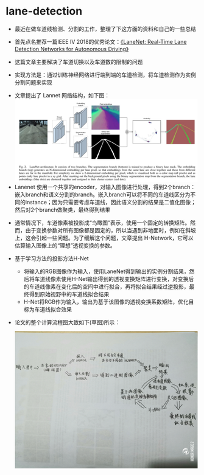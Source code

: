 # lane-detection
+ 最近在做车道线检测、分割的工作，整理了下这方面的资料和自己的一些总结
- 首先点名推荐一篇IEEE IV 2018的优秀论文：[《LaneNet: Real-Time Lane Detection Networks for Autonomous Driving》](./1802.05591.pdf)
+ 这篇文章主要解决了车道切换以及车道数的限制的问题
- 实现方法是：通过训练神经网络进行端到端的车道检测，将车道检测作为实例分割问题来实现
+ 文章提出了 Lannet 网络结构，如下图：
 ![](./imgs/20180608161846771.jpg)
+ Lanenet 使用一个共享的encoder，对输入图像进行处理，得到2个branch：嵌入branch和语义分割的branch。嵌入branch可以将不同的车道线区分为不同的instance；因为只需要考虑车道线，因此语义分割的结果是二值化图像；然后对2个branch做聚类，最终得到结果
-  通常情况下，车道像素被投影成“鸟瞰图”表示，使用一个固定的转换矩阵。然而，由于变换参数对所有图像都是固定的，所以当遇到非地面时，例如在斜坡上，这会引起一些问题。为了缓解这个问题，文章提出 H-Network，它可以估算输入图像上的“理想”透视变换的参数。

 + 基于学习方法的投影方法H-Net
 
    - 将输入的RGB图像作为输入，使用LaneNet得到输出的实例分割结果，然后将车道线像素使用H-Net输出得到的透视变换矩阵进行变换，对变换后的车道线像素在变化后的空间中进行拟合，再将拟合结果经过逆投影，最终得到原始视野中的车道线拟合结果

    * H-Net将RGB作为输入，输出为基于该图像的透视变换系数矩阵，优化目标为车道线拟合效果
    
+ 论文的整个计算流程图大致如下(草图)所示：
    
  ![](./imgs/2086708701-0.jpg)
